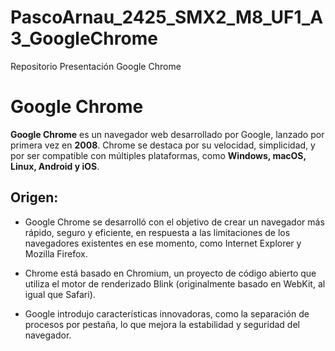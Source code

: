 # PascoArnau_2425_SMX2_M8_UF1_A3_GoogleChrome
Repositorio Presentación Google Chrome

# **Google Chrome**

**Google Chrome** es un navegador web desarrollado por Google, lanzado por primera vez en **2008**. Chrome se destaca por su velocidad, simplicidad, y por ser compatible con múltiples plataformas, como **Windows, macOS, Linux, Android y iOS**.
## Origen:
* Google Chrome se desarrolló con el objetivo de crear un navegador más rápido, seguro y eficiente, en respuesta a las limitaciones de los navegadores existentes en ese momento, como Internet Explorer y Mozilla Firefox.
- Chrome está basado en Chromium, un proyecto de código abierto que utiliza el motor de renderizado Blink (originalmente basado en WebKit, al igual que Safari).
+ Google introdujo características innovadoras, como la separación de procesos por pestaña, lo que mejora la estabilidad y seguridad del navegador.

